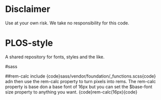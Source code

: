 # Disclaimer
Use at your own risk. We take no responsibility for this code.

# PLOS-style
A shared repository for fonts, styles and the like. 

#sass

##rem-calc 
include {code}sass/vendor/foundation/_functions.scss{code} adn then use the rem-calc property to turn pixels into rems. The rem-calc property is base don a base font of 16px but you can set the $base-font size property to anything you want. {code}rem-calc(16px){code}




